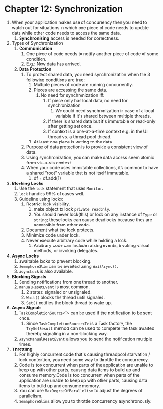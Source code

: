 # Chapter 12: Synchronization

1. When your application makes use of concurrency then you need to watch out for situations in which one piece of code needs to update data while other code needs to access the same data.
   1. __Synchronizing__ access is needed for correctness.
2. Types of Synchronization
   1. __Communication__
      1. One piece of code needs to notify another piece of code of some condition. 
      2. E.g.: New data has arrived.
   2. __Data Protection__
      1. To protect shared data, you need synchronization when the 3 following conditions are true:
         1. Multiple pieces of code are running concurrently.
         2. Pieces are accessing the same data.
            1. No need for synchronization iff:
               1. If piece only has local data, no need for synchronization.
                  1. We could need synchronization in case of a local variable if it's shared between multiple threads.
               2. If there is shared data but it's immutable or read-only after getting set once.
               3. If context is a one-at-a-time context e.g. in the UI thread vs. a thread pool thread.
         3. At least one piece is writing to the data.
      2. Purpose of data protection is to provide a consistent view of data.
      3. Using synchronization, you can make data access seem atomic from vis-a-vis context.
      4. When your code uses immutable collections, it’s common to have a shared “root” variable that is not itself immutable.
         1. df = df.add(1)
3. __Blocking Locks__
   1. Use the ``lock`` statement that uses ``Monitor``.
   2. ``lock`` handles 99% of cases well.
   3. Guideline using locks:
      1. Restrict lock visibility.
         1. make object to lock ``private readonly``.
         2. You should never lock(this) or lock on any instance of ``Type`` or ``string``; these locks can cause deadlocks because they are accessible from other code.
      2. Document what the lock protects.
      3. Minimize code under lock.
      4. Never execute arbitrary code while holding a lock.
         1. Arbitrary code can include raising events, invoking virtual methods, or invoking delegates.
4. __Async Locks__
   1. awaitable locks to prevent blocking.
   2. ``SemaphoreSlim`` can be awaited using ``WaitAsync()``.
   3. ``AsyncLock`` is also available.
5. __Blocking Signals__
   1. Sending notifications from one thread to another.
   2. ``ManualResetEvent`` is most common.
      1. 2 states: signaled or unsignaled.
      2. ``Wait()`` blocks the thread until signaled.
      3. ``Set()`` notifies the block thread to wake up. 
6. __Async Signals__
   1. ``TaskCompletionSource<T>`` can be used if the notification to be sent once.
      1. Since ``TaskCompletionSource<T>`` is a Task factory, the ``TrySetResult`` method can be used to complete the task awaited thereby signaling in a non-blocking way.
   2. ``AsyncManualResetEvent`` allows you to send the notification multiple times.
7. __Throttling__
   1. For highly concurrent code that's causing threadpool starvation / lock contention, you need some way to throttle the concurrency.
   2. Code is too concurrent when parts of the application are unable to keep up with other parts, causing data items to build up and consume memory.Code is too concurrent when parts of the application are unable to keep up with other parts, causing data items to build up and consume memory.
   3. You can use ``MaxDegreeOfParallelism`` to adjust the degrees of parallelism.
   4. ``SemaphoreSlims`` allow you to throttle concurrency asynchronously.
